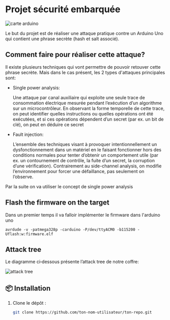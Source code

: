 # Projet sécurité embarquée

![carte arduino](img/arduino.avif)

Le but du projet est de réaliser une attaque pratique contre un Arduino Uno qui contient une phrase secrète (hash et salt associé). 

## Comment faire pour réaliser cette attaque?

Il existe plusieurs techniques qui vont permettre de pouvoir retouver cette phrase secrète. Mais dans le cas présent, les 2 types d'attaques principales sont:

- Single power analysis:
  
  Une attaque par canal auxiliaire qui exploite une seule trace de consommation électrique mesurée pendant l’exécution d’un algorithme sur un microcontrôleur.
  En observant la forme temporelle de cette trace, on peut identifier quelles instructions ou quelles opérations ont été exécutées,
  et si ces opérations dépendent d’un secret (par ex. un bit de clé), on peut en déduire ce secret

- Fault injection:
  
  L’ensemble des techniques visant à provoquer intentionnellement un dysfonctionnement dans un matériel en le faisant fonctionner hors des conditions normales
  pour tenter d’obtenir un comportement utile (par ex. un contournement de contrôle, la fuite d’un secret, la corruption d’une vérification).
  Contrairement au side-channel analysis, on modifie l’environnement pour forcer une défaillance, pas seulement on l’observe.

Par la suite on va utiliser le concept de single power analysis

## Flash the firmware on the target

Dans un premier temps il va falloir implémenter le firmware dans l'arduino uno

```avrdude -v -patmega328p -carduino -P/dev/ttyACM0 -b115200 -Uflash:w:firmware.elf```

## Attack tree

Le diagramme ci‑dessous présente l’attack tree de notre coffre:

![attack tree](img/diagramme.drawio.png)


## 📦 Installation
1. Clone le dépôt :
   ```bash
   git clone https://github.com/ton-nom-utilisateur/ton-repo.git
